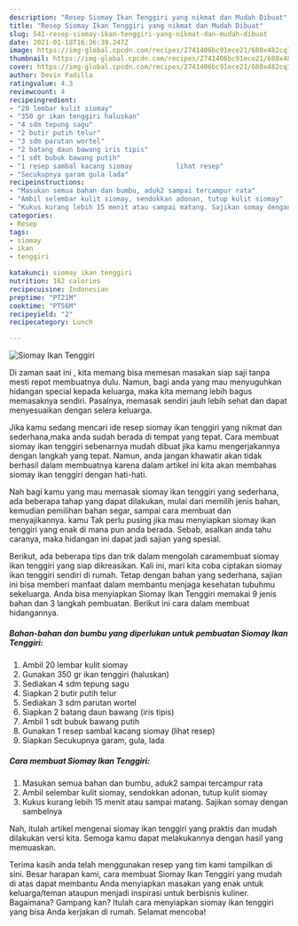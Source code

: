 ```yaml
---
description: "Resep Siomay Ikan Tenggiri yang nikmat dan Mudah Dibuat"
title: "Resep Siomay Ikan Tenggiri yang nikmat dan Mudah Dibuat"
slug: 541-resep-siomay-ikan-tenggiri-yang-nikmat-dan-mudah-dibuat
date: 2021-01-18T16:36:39.247Z
image: https://img-global.cpcdn.com/recipes/2741406bc91ece21/680x482cq70/siomay-ikan-tenggiri-foto-resep-utama.jpg
thumbnail: https://img-global.cpcdn.com/recipes/2741406bc91ece21/680x482cq70/siomay-ikan-tenggiri-foto-resep-utama.jpg
cover: https://img-global.cpcdn.com/recipes/2741406bc91ece21/680x482cq70/siomay-ikan-tenggiri-foto-resep-utama.jpg
author: Devin Padilla
ratingvalue: 4.3
reviewcount: 4
recipeingredient:
- "20 lembar kulit siomay"
- "350 gr ikan tenggiri haluskan"
- "4 sdm tepung sagu"
- "2 butir putih telur"
- "3 sdm parutan wortel"
- "2 batang daun bawang iris tipis"
- "1 sdt bubuk bawang putih"
- "1 resep sambal kacang siomay           lihat resep"
- "Secukupnya garam gula lada"
recipeinstructions:
- "Masukan semua bahan dan bumbu, aduk2 sampai tercampur rata"
- "Ambil selembar kulit siomay, sendokkan adonan, tutup kulit siomay"
- "Kukus kurang lebih 15 menit atau sampai matang. Sajikan somay dengan sambelnya"
categories:
- Resep
tags:
- siomay
- ikan
- tenggiri

katakunci: siomay ikan tenggiri 
nutrition: 162 calories
recipecuisine: Indonesian
preptime: "PT21M"
cooktime: "PT56M"
recipeyield: "2"
recipecategory: Lunch

---
```



![Siomay Ikan Tenggiri](https://img-global.cpcdn.com/recipes/2741406bc91ece21/680x482cq70/siomay-ikan-tenggiri-foto-resep-utama.jpg)

Di zaman  saat ini , kita memang bisa memesan masakan siap saji tanpa mesti repot membuatnya dulu. Namun, bagi anda yang mau menyuguhkan hidangan special kepada keluarga, maka kita memang lebih bagus memasaknya sendiri. Pasalnya, memasak sendiri jauh lebih sehat dan dapat menyesuaikan dengan selera keluarga.

Jika kamu sedang mencari ide resep siomay ikan tenggiri yang nikmat dan sederhana,maka anda sudah berada di tempat yang tepat. Cara membuat siomay ikan tenggiri  sebenarnya mudah dibuat jika kamu mengerjakannya dengan langkah yang tepat. Namun, anda jangan khawatir akan tidak berhasil dalam membuatnya 
karena dalam artikel ini kita akan membahas siomay ikan tenggiri dengan hati-hati.  



Nah bagi kamu yang mau memasak siomay ikan tenggiri yang sederhana, ada beberapa tahap yang dapat dilakukan, mulai dari memilih jenis bahan, kemudian pemilihan bahan segar, sampai cara membuat dan menyajikannya. kamu Tak perlu pusing jika mau menyiapkan siomay ikan tenggiri yang enak di mana pun anda berada. Sebab, asalkan anda  tahu caranya, maka hidangan ini dapat jadi sajian yang spesial.

Berikut, ada beberapa tips dan trik dalam mengolah caramembuat siomay ikan tenggiri yang siap dikreasikan. Kali ini, mari kita coba ciptakan siomay ikan tenggiri sendiri di rumah. Tetap dengan bahan yang sederhana, sajian ini bisa memberi manfaat dalam membantu menjaga kesehatan tubuhmu sekeluarga. Anda bisa menyiapkan Siomay Ikan Tenggiri memakai 9 jenis bahan dan 3 langkah pembuatan. Berikut ini cara dalam membuat hidangannya.

<!--inarticleads1-->

##### Bahan-bahan dan bumbu yang diperlukan untuk pembuatan Siomay Ikan Tenggiri:

1. Ambil 20 lembar kulit siomay
1. Gunakan 350 gr ikan tenggiri (haluskan)
1. Sediakan 4 sdm tepung sagu
1. Siapkan 2 butir putih telur
1. Sediakan 3 sdm parutan wortel
1. Siapkan 2 batang daun bawang (iris tipis)
1. Ambil 1 sdt bubuk bawang putih
1. Gunakan 1 resep sambal kacang siomay           (lihat resep)
1. Siapkan Secukupnya garam, gula, lada




<!--inarticleads2-->

##### Cara membuat Siomay Ikan Tenggiri:

1. Masukan semua bahan dan bumbu, aduk2 sampai tercampur rata
1. Ambil selembar kulit siomay, sendokkan adonan, tutup kulit siomay
1. Kukus kurang lebih 15 menit atau sampai matang. Sajikan somay dengan sambelnya




Nah, itulah artikel mengenai  siomay ikan tenggiri  yang praktis dan mudah dilakukan versi kita. Semoga kamu dapat melakukannya dengan hasil yang memuaskan. 

Terima kasih anda telah menggunakan resep yang tim kami tampilkan di sini. Besar harapan kami, cara membuat  Siomay Ikan Tenggiri yang mudah di atas dapat membantu Anda menyiapkan masakan yang enak untuk keluarga/teman ataupun menjadi inspirasi untuk berbisnis kuliner. Bagaimana? Gampang kan? Itulah cara menyiapkan siomay ikan tenggiri yang bisa Anda kerjakan di rumah. Selamat mencoba!

